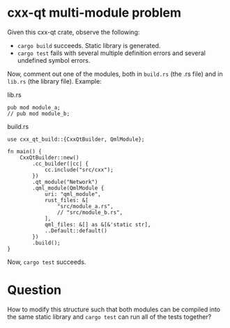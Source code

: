# cxx-qt multi-module problem

Given this cxx-qt crate, observe the following:

- `cargo build` succeeds. Static library is generated.
- `cargo test` fails with several multiple definition errors and several undefined symbol errors.

Now, comment out one of the modules, both in `build.rs` (the .rs file) and in `lib.rs` (the library file). Example:

lib.rs
```
pub mod module_a;
// pub mod module_b;
```

build.rs
```
use cxx_qt_build::{CxxQtBuilder, QmlModule};

fn main() {
    CxxQtBuilder::new()
        .cc_builder(|cc| {
            cc.include("src/cxx");
        })
        .qt_module("Network")
        .qml_module(QmlModule {
            uri: "qml_module",
            rust_files: &[
                "src/module_a.rs",
                // "src/module_b.rs",
            ],
            qml_files: &[] as &[&'static str],
            ..Default::default()
        })
        .build();
}
```

Now, `cargo test` succeeds.

# Question

How to modify this structure such that both modules can be compiled into the same static library and `cargo test` can run all of the tests together?
